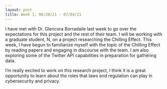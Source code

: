 ```yaml
---
layout: post
title: Week 1, 06/28/21 - 07/04/21
---
```


I have met with Dr. Glencora Borradaile last week to go over the expectations for this project and the rest of their team. I will be working with a graduate student, N, on a project researching the Chilling Effect. This week, I have begun to familiarize myself with the topic of the Chilling Effect by reading papers and engaging in discourse with the team. I am also exploring some of the Twitter API capabilities in preparation for gathering data. 

I’m really excited to work on this research project, I think it is a great opportunity to learn about the roles that laws and regulation can play in cybersecurity and privacy. 

